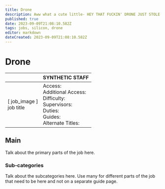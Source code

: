 ```yaml
---
title: Drone
description: Aww what a cute little- HEY THAT FUCKIN' DRONE JUST STOLE THE RCD!!
published: true
date: 2023-09-09T21:08:10.582Z
tags: jobs, silicon, drone
editor: markdown
dateCreated: 2023-09-09T21:08:10.582Z
---
```


# Drone

|                             | SYNTHETIC STAFF                                                                                   |
|-----------------------------|----------------------------------------------------------------------------------------------|
| \[ job_image ]<br>job title | Access:<br>Additional Access:<br>Difficulty:<br>Supervisors:<br>Duties:<br>Guides:<br>Alternate Titles: |

## Main 
Talk about the primary parts of the job here.


### Sub-categories
Talk about the subcategories here. Use many for different parts of the job that need to be here and not on a separate guide page.